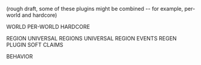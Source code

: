 (rough draft, some of these plugins might be combined -- for example, per-world and hardcore)


WORLD
  PER-WORLD
  HARDCORE

REGION
  UNIVERSAL REGIONS
    UNIVERSAL REGION EVENTS
    REGEN PLUGIN
    SOFT CLAIMS
  
BEHAVIOR

